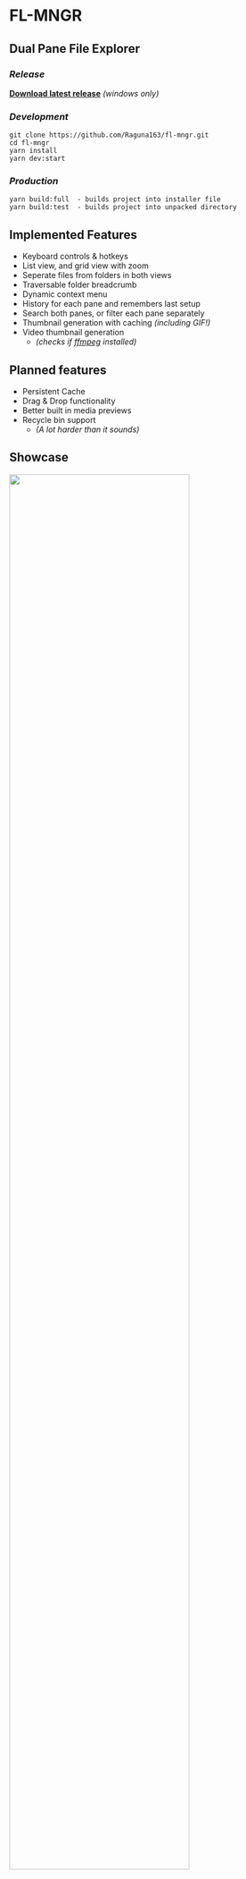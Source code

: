 # FL-MNGR

## **Dual Pane File Explorer**

### ***Release***
**[Download latest release](https://github.com/Raguna163/fl-mngr/releases/latest)** *(windows only)*

### ***Development***

```
git clone https://github.com/Raguna163/fl-mngr.git
cd fl-mngr
yarn install
yarn dev:start
```

### ***Production***
```
yarn build:full  - builds project into installer file
yarn build:test  - builds project into unpacked directory
```

## Implemented Features

- Keyboard controls & hotkeys
- List view, and grid view with zoom
- Seperate files from folders in both views
- Traversable folder breadcrumb
- Dynamic context menu
- History for each pane and remembers last setup
- Search both panes, or filter each pane separately
- Thumbnail generation with caching *(including GIF!)*
- Video thumbnail generation 
  - *(checks if [ffmpeg](https://ffmpeg.org/download.html) installed)*

## Planned features

- Persistent Cache
- Drag & Drop functionality
- Better built in media previews 
- Recycle bin support 
  - *(A lot harder than it sounds)*

## Showcase
<img src="https://user-images.githubusercontent.com/31168881/179419260-1bfc447d-558f-41e1-8e96-b9f42b9e4b2c.png" width=80%>
<img src="https://user-images.githubusercontent.com/31168881/179419272-1f07d4b0-dea7-4481-905a-6b18e09fd41b.png" width=80%>

#### It's the little details...
![fl-mngr-gif](https://user-images.githubusercontent.com/31168881/154621630-ccbf8c66-d756-43f5-a9e8-6af5ea49c753.gif)

---------------------------------------
###### EPL 2.0 Ⓒ 2022 Tristan Collicott

